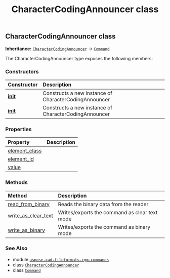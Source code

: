 ﻿---
title: CharacterCodingAnnouncer class
second_title: Aspose.CAD for Python via .NET API References
description: 
type: docs
weight: 230
url: /python-net/aspose.cad.fileformats.cgm.commands/charactercodingannouncer/
is_root: false
---

## CharacterCodingAnnouncer class



**Inheritance:** [`CharacterCodingAnnouncer`](/cad/python-net/aspose.cad.fileformats.cgm.commands/charactercodingannouncer) → 
[`Command`](/cad/python-net/aspose.cad.fileformats.cgm.commands/command)



The CharacterCodingAnnouncer type exposes the following members:

### Constructors
| Constructor | Description |
| :- | :- |
| [__init__](/cad/python-net/aspose.cad.fileformats.cgm.commands/charactercodingannouncer/__init__/#aspose.cad.fileformats.cgm.CgmFile) | Constructs a new instance of CharacterCodingAnnouncer |
| [__init__](/cad/python-net/aspose.cad.fileformats.cgm.commands/charactercodingannouncer/__init__/#aspose.cad.fileformats.cgm.CgmFile-CharacterCodingAnnouncer.Type) | Constructs a new instance of CharacterCodingAnnouncer |


### Properties
| Property | Description |
| :- | :- |
| [element_class](/cad/python-net/aspose.cad.fileformats.cgm.commands/charactercodingannouncer/element_class) |  |
| [element_id](/cad/python-net/aspose.cad.fileformats.cgm.commands/charactercodingannouncer/element_id) |  |
| [value](/cad/python-net/aspose.cad.fileformats.cgm.commands/charactercodingannouncer/value) |  |


### Methods
| Method | Description |
| :- | :- |
| [read_from_binary](/cad/python-net/aspose.cad.fileformats.cgm.commands/charactercodingannouncer/read_from_binary/#aspose.cad.fileformats.cgm.IBinaryReader) | Reads the binary data from the reader |
| [write_as_clear_text](/cad/python-net/aspose.cad.fileformats.cgm.commands/charactercodingannouncer/write_as_clear_text/#aspose.cad.fileformats.cgm.IClearTextWriter) | Writes/exports the command as clear text mode |
| [write_as_binary](/cad/python-net/aspose.cad.fileformats.cgm.commands/charactercodingannouncer/write_as_binary/#aspose.cad.fileformats.cgm.IBinaryWriter) | Writes/exports the command as binary mode |



### See Also
* module [`aspose.cad.fileformats.cgm.commands`](..)
* class [`CharacterCodingAnnouncer`](/cad/python-net/aspose.cad.fileformats.cgm.commands/charactercodingannouncer)
* class [`Command`](/cad/python-net/aspose.cad.fileformats.cgm.commands/command)

